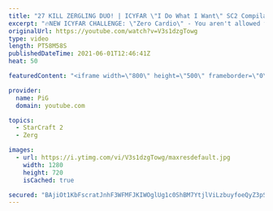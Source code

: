 ```yaml
---
title: "27 KILL ZERGLING DUO! | ICYFAR \"I Do What I Want\" SC2 Compilation"
excerpt: "🔥NEW ICYFAR CHALLENGE: \"Zero Cardio\" - You aren't allowed to go past 30 workers. Send submissions to eonblu95@gmail.com as attachment AND only ICYFAR as the subject. Max 1 replay per person. Latest submission is on the 6th February.  In this week’s episode of I Cast Your Freakin Awesome Replays (ICYFAR)"
originalUrl: https://youtube.com/watch?v=V3s1dzgTowg
type: video
length: PT58M58S
publishedDateTime: 2021-06-01T12:46:41Z
heat: 50

featuredContent: "<iframe width=\"800\" height=\"500\" frameborder=\"0\" src=\"https://www.youtube.com/embed/V3s1dzgTowg\" allow=\"accelerometer; autoplay; encrypted-media; gyroscope; picture-in-picture\" allowfullscreen></iframe>"

provider:
  name: PiG
  domain: youtube.com

topics:
  - StarCraft 2
  - Zerg

images:
  - url: https://i.ytimg.com/vi/V3s1dzgTowg/maxresdefault.jpg
    width: 1280
    height: 720
    isCached: true

secured: "BAjiOt1KbFscratJnhF3WFMFJKIWOglUg1c0ShBM7YtjlViLzbuyfoeQyZ3pSMblYCC4gMdrG+HPRMXu33v/b3Ih1lsV3RFRD37LYzwQyMh8oDIC7EgOs1rIc0STwbU+3p2iYv4sQUXzOISbftr6ushAaHXYrkenTOOa+OXZwpoDBylN6xXskmrsYoj48Njkm39KmXrh4vkmz3o/jGRcv3xi9OynwflFjfspVosLqHRaQsswEELOaj+wkDmAeLrfBUk3lvMdu9f8ONm/3F42w7RjWn0uDaYsTmj7oI4Xh/fkAnU4PTd2K3fYnqZBP0lny7+VU4SrG5lpjxUgvdhtaX8wTCL07Mk8UwWFoKnvMWMWS+WIi1cCDF+noe99hUSsL+Ma/3xDqV5jni9ck/B8fts4CXAScqqD+8n7Cf64avA=;SEZcC5H8RCQI531czt07oA=="
---
```



